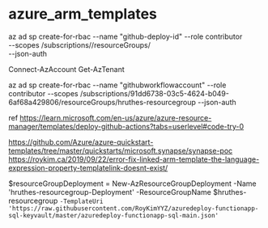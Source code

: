 # azure_arm_templates
az ad sp create-for-rbac --name "github-deploy-id" --role contributor \
                            --scopes /subscriptions/<id>/resourceGroups/<group> \
                            --json-auth



Connect-AzAccount
Get-AzTenant

az ad sp create-for-rbac --name "githubworkflowaccount" --role contributor --scopes /subscriptions/91dd6738-03c5-4624-b049-6af68a429806/resourceGroups/hruthes-resourcegroup --json-auth

ref https://learn.microsoft.com/en-us/azure/azure-resource-manager/templates/deploy-github-actions?tabs=userlevel#code-try-0


https://github.com/Azure/azure-quickstart-templates/tree/master/quickstarts/microsoft.synapse/synapse-poc
https://roykim.ca/2019/09/22/error-fix-linked-arm-template-the-language-expression-property-templatelink-doesnt-exist/

$resourceGroupDeployment = New-AzResourceGroupDeployment -Name 'hruthes-resourcegroup-Deployment' -ResourceGroupName $hruthes-resourcegroup `
-TemplateUri 'https://raw.githubusercontent.com/RoyKimYYZ/azuredeploy-functionapp-sql-keyvault/master/azuredeploy-functionapp-sql-main.json' `
